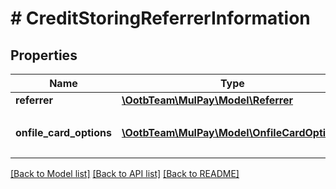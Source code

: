 # # CreditStoringReferrerInformation

## Properties

Name | Type | Description | Notes
------------ | ------------- | ------------- | -------------
**referrer** | [**\OotbTeam\MulPay\Model\Referrer**](Referrer.md) |  |
**onfile_card_options** | [**\OotbTeam\MulPay\Model\OnfileCardOptions**](OnfileCardOptions.md) | カード登録オプション情報 |

[[Back to Model list]](../../README.md#models) [[Back to API list]](../../README.md#endpoints) [[Back to README]](../../README.md)
